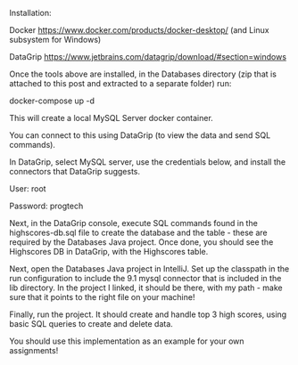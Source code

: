Installation:

Docker https://www.docker.com/products/docker-desktop/ (and Linux subsystem for Windows)

DataGrip https://www.jetbrains.com/datagrip/download/#section=windows


Once the tools above are installed, in the Databases directory (zip that is attached to this post and extracted to a separate folder) run: 


docker-compose up -d



This will create a local MySQL Server docker container.

You can connect to this using DataGrip (to view the data and send SQL commands).

In DataGrip, select MySQL server, use the credentials below, and install the connectors that DataGrip suggests.


User: root

Password: progtech


Next, in the DataGrip console, execute SQL commands found in the highscores-db.sql file to create the database and the table - these are required by the Databases Java project. Once done, you should see the Highscores DB in DataGrip, with the Highscores table.



Next, open the Databases Java project in IntelliJ. Set up the classpath in the run configuration to include the 9.1 mysql connector that is included in the lib directory. In the project I linked, it should be there, with my path - make sure that it points to the right file on your machine!



Finally, run the project. It should create and handle top 3 high scores, using basic SQL queries to create and delete data.


You should use this implementation as an example for your own assignments!